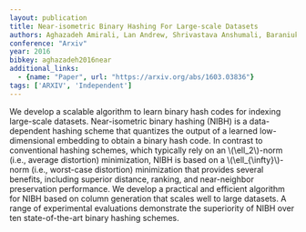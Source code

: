 ```yaml
---
layout: publication
title: Near-isometric Binary Hashing For Large-scale Datasets
authors: Aghazadeh Amirali, Lan Andrew, Shrivastava Anshumali, Baraniuk Richard
conference: "Arxiv"
year: 2016
bibkey: aghazadeh2016near
additional_links:
  - {name: "Paper", url: "https://arxiv.org/abs/1603.03836"}
tags: ['ARXIV', 'Independent']
---
```

We develop a scalable algorithm to learn binary hash codes for indexing large-scale datasets. Near-isometric binary hashing (NIBH) is a data-dependent hashing scheme that quantizes the output of a learned low-dimensional embedding to obtain a binary hash code. In contrast to conventional hashing schemes, which typically rely on an \\(\ell_2\\)-norm (i.e., average distortion) minimization, NIBH is based on a \\(\ell_\{\infty\}\\)-norm (i.e., worst-case distortion) minimization that provides several benefits, including superior distance, ranking, and near-neighbor preservation performance. We develop a practical and efficient algorithm for NIBH based on column generation that scales well to large datasets. A range of experimental evaluations demonstrate the superiority of NIBH over ten state-of-the-art binary hashing schemes.
